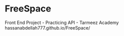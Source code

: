 # FreeSpace
Front End Project - Practicing API - Tarmeez Academy
hassanabdellah777.github.io/FreeSpace/

